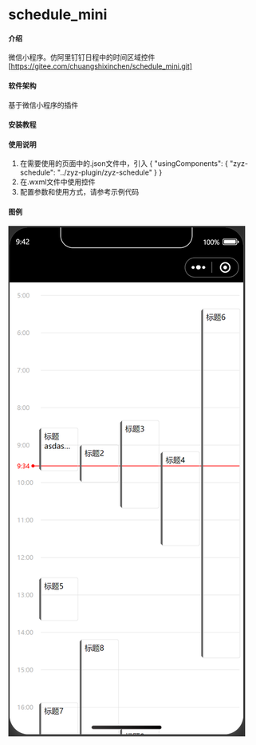 # schedule_mini

#### 介绍
微信小程序。仿阿里钉钉日程中的时间区域控件 [https://gitee.com/chuangshixinchen/schedule_mini.git]

#### 软件架构
基于微信小程序的插件


#### 安装教程


#### 使用说明

1.  在需要使用的页面中的.json文件中，引入
    {
      "usingComponents": {
        "zyz-schedule": "../zyz-plugin/zyz-schedule"
      }
    }
2.  在.wxml文件中使用控件
    <zyz-schedule class="schedule" schedules="{{scheduleList}}" scheduleConfig="{{scheduleConfig}}" bind:scheduleClick="scheduleClick"/>
3.  配置参数和使用方式，请参考示例代码

#### 图例
![链接](./picture.jpg)